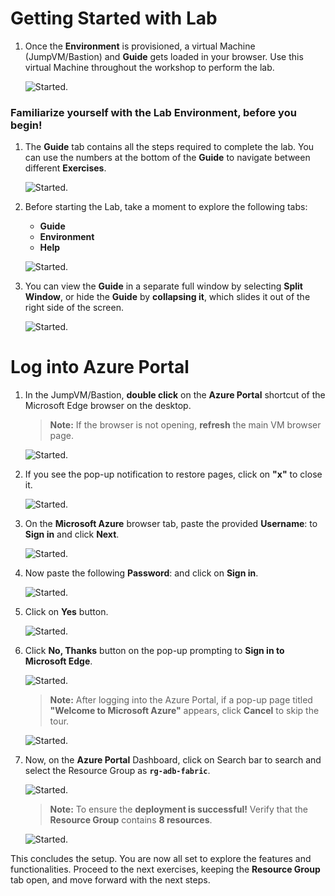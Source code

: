 # Getting Started with Lab

1. Once the **Environment** is provisioned, a virtual Machine (JumpVM/Bastion) and **Guide** gets loaded in your browser. Use this virtual Machine throughout the workshop to perform the lab. 


   ![Started.](GetStarted/l1.png)



### Familiarize yourself with the Lab Environment, before you begin!

1. The **Guide** tab contains all the steps required to complete the lab. You can use the numbers at the bottom of the **Guide** to navigate between different **Exercises**.

   ![Started.](GetStarted/l2.png)

2. Before starting the Lab, take a moment to explore the following tabs:

    - **Guide**
    - **Environment**
    - **Help**

   ![Started.](GetStarted/l4.png)


3. You can view the **Guide** in a separate full window by selecting **Split Window**, or hide the **Guide** by **collapsing it**, which slides it out of the right side of the screen.

   ![Started.](GetStarted/l5.png)


# Log into Azure Portal

1. In the JumpVM/Bastion, **double click** on the **Azure Portal** shortcut of the Microsoft Edge browser on the desktop.

    >**Note:** If the browser is not opening, **refresh** the main VM browser page.

   ![Started.](GetStarted/Task6.png)

2. If you see the pop-up notification to restore pages, click on  **"x"**  to close it.

    ![Started.](GetStarted/Task7.png)

3. On the **Microsoft Azure** browser tab, paste the provided **Username**: **<inject key= "AzureAdUserEmail" enableCopy="true"/>**  to **Sign in** and click **Next**.

   ![Started.](GetStarted/Task8.png)

4. Now paste the following **Password**: **<inject key= "AzureAdUserPassword" enableCopy="true"/>** and click on **Sign in**.

   ![Started.](GetStarted/Task9.png)

5. Click on **Yes** button.

   ![Started.](GetStarted/Task10.png)

6. Click **No, Thanks** button on the pop-up prompting to **Sign in to Microsoft Edge**.

   ![Started.](GetStarted/signinpopup.png)
   
    >**Note:** After logging into the Azure Portal, if a pop-up page titled **"Welcome to Microsoft Azure"** appears, click **Cancel** to skip the tour.

   ![Started.](GetStarted/welcometoms.png)

7. Now, on the **Azure Portal** Dashboard, click on Search bar to search and select the Resource Group as **`rg-adb-fabric`**.
   
   ![Started.](GetStarted/1.png)


    >**Note:** To ensure the **deployment is successful!** Verify that the **Resource Group** contains **8 resources**.

   ![Started.](GetStarted/l6.png)


This concludes the setup. You are now all set to explore the features and functionalities. Proceed to the next exercises, keeping the **Resource Group** tab open, and move forward with the next steps.
